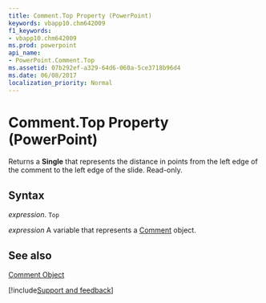 ```yaml
---
title: Comment.Top Property (PowerPoint)
keywords: vbapp10.chm642009
f1_keywords:
- vbapp10.chm642009
ms.prod: powerpoint
api_name:
- PowerPoint.Comment.Top
ms.assetid: 07b292ef-a329-64d6-060a-5ce3718b96d4
ms.date: 06/08/2017
localization_priority: Normal
---
```



# Comment.Top Property (PowerPoint)

Returns a  **Single** that represents the distance in points from the left edge of the comment to the left edge of the slide. Read-only.


## Syntax

 _expression_. `Top`

_expression_ A variable that represents a [Comment](./PowerPoint.Comment.md) object.


## See also


[Comment Object](PowerPoint.Comment.md)

[!include[Support and feedback](~/includes/feedback-boilerplate.md)]